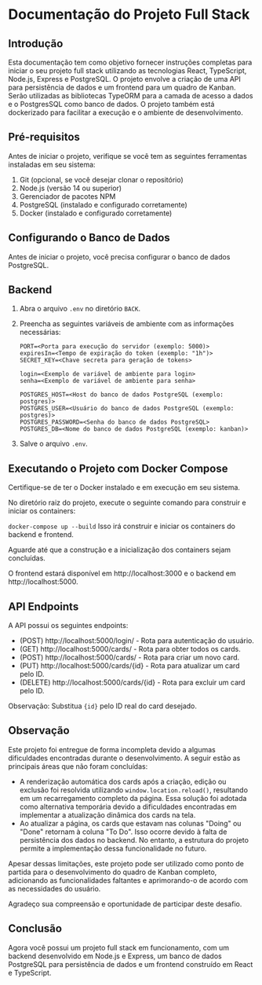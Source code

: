 Documentação do Projeto Full Stack
===========================================

Introdução
--------------
Esta documentação tem como objetivo fornecer instruções completas para iniciar o seu projeto full stack utilizando as tecnologias React, TypeScript, Node.js, Express e PostgreSQL. O projeto envolve a criação de uma API para persistência de dados e um frontend para um quadro de Kanban. Serão utilizadas as bibliotecas TypeORM para a camada de acesso a dados e o PostgresSQL como banco de dados. O projeto também está dockerizado para facilitar a execução e o ambiente de desenvolvimento.

Pré-requisitos
--------------
Antes de iniciar o projeto, verifique se você tem as seguintes ferramentas instaladas em seu sistema:

1. Git (opcional, se você desejar clonar o repositório)
2. Node.js (versão 14 ou superior)
3. Gerenciador de pacotes NPM
4. PostgreSQL (instalado e configurado corretamente)
5. Docker (instalado e configurado corretamente)

Configurando o Banco de Dados
-----------------------------
Antes de iniciar o projeto, você precisa configurar o banco de dados PostgreSQL.
## Backend

1. Abra o arquivo `.env` no diretório `BACK`.

2. Preencha as seguintes variáveis de ambiente com as informações necessárias:

   ```
   PORT=<Porta para execução do servidor (exemplo: 5000)>
   expiresIn=<Tempo de expiração do token (exemplo: "1h")>
   SECRET_KEY=<Chave secreta para geração de tokens>
   
   login=<Exemplo de variável de ambiente para login>
   senha=<Exemplo de variável de ambiente para senha>
   
   POSTGRES_HOST=<Host do banco de dados PostgreSQL (exemplo: postgres)>
   POSTGRES_USER=<Usuário do banco de dados PostgreSQL (exemplo: postgres)>
   POSTGRES_PASSWORD=<Senha do banco de dados PostgreSQL>
   POSTGRES_DB=<Nome do banco de dados PostgreSQL (exemplo: kanban)>
   ```

3. Salve o arquivo `.env`.

Executando o Projeto com Docker Compose
---------------------------------------
Certifique-se de ter o Docker instalado e em execução em seu sistema.

No diretório raiz do projeto, execute o seguinte comando para construir e iniciar os containers:

`docker-compose up --build`
Isso irá construir e iniciar os containers do backend e frontend.

Aguarde até que a construção e a inicialização dos containers sejam concluídas.

O frontend estará disponível em http://localhost:3000 e o backend em http://localhost:5000.

API Endpoints
--------------
A API possui os seguintes endpoints:

- (POST) http://localhost:5000/login/ - Rota para autenticação do usuário.
- (GET) http://localhost:5000/cards/ - Rota para obter todos os cards.
- (POST) http://localhost:5000/cards/ - Rota para criar um novo card.
- (PUT) http://localhost:5000/cards/{id} - Rota para atualizar um card pelo ID.
- (DELETE) http://localhost:5000/cards/{id} - Rota para excluir um card pelo ID.

Observação: Substitua `{id}` pelo ID real do card desejado.

Observação
--------------
Este projeto foi entregue de forma incompleta devido a algumas dificuldades encontradas durante o desenvolvimento. A seguir estão as principais áreas que não foram concluídas:

- A renderização automática dos cards após a criação, edição ou exclusão foi resolvida utilizando `window.location.reload()`, resultando em um recarregamento completo da página. Essa solução foi adotada como alternativa temporária devido a dificuldades encontradas em implementar a atualização dinâmica dos cards na tela.
- Ao atualizar a página, os cards que estavam nas colunas "Doing" ou "Done" retornam à coluna "To Do". Isso ocorre devido à falta de persistência dos dados no backend. No entanto, a estrutura do projeto permite a implementação dessa funcionalidade no futuro.

Apesar dessas limitações, este projeto pode ser utilizado como ponto de partida para o desenvolvimento do quadro de Kanban completo, adicionando as funcionalidades faltantes e aprimorando-o de acordo com as necessidades do usuário.

Agradeço sua compreensão e oportunidade de participar deste desafio.

Conclusão
--------------
Agora você possui um projeto full stack em funcionamento, com um backend desenvolvido em Node.js e Express, um banco de dados PostgreSQL para persistência de dados e um frontend construído em React e TypeScript.
